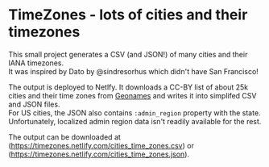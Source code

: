 # TimeZones - lots of cities and their timezones

This small project generates a CSV (and JSON!) of many cities and their IANA timezones.  
It was inspired by Dato by @sindresorhus which didn't have San Francisco!

The output is deployed to Netlfy. It downloads a CC-BY list of about 25k cities and their time zones from [Geonames](http://www.geonames.org/) and writes it into simplifed CSV and JSON files.  
For US cities, the JSON also contains `:admin_region` property with the state. Unfortunately, localized admin region data isn't readily available for the rest.

The output can be downloaded at (https://timezones.netlify.com/cities_time_zones.csv) or (https://timezones.netlify.com/cities_time_zones.json).

